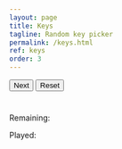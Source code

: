 ```yaml
---
layout: page
title: Keys
tagline: Random key picker
permalink: /keys.html
ref: keys
order: 3
---
```


<div>
  <button onclick="next()">Next</button>
  <button onclick="reset()">Reset</button>

  <h1 id="letter"></h1>

  <p>Remaining:</p>
  <ul id='list-1'></ul>

  <p>Played:</p>
  <ul id='list-2'></ul>
</div>

<script>
  const ALL_KEYS = [
    'C',
    'C#/Db',
    'D',
    'D#/Eb',
    'E',
    'F',
    'F#/Gb',
    'G',
    'Gb/A#',
    'A',
    'A#/Bb',
    'B'
  ];

  const remainingKeys = ALL_KEYS.slice();

  // -- Helpers :)

  function _shuffleArray(array) {
    for (let i = array.length - 1; i > 0; i--) {
      const j = Math.floor(Math.random() * (i + 1));
      [array[i], array[j]] = [array[j], array[i]];
    }
  }

  function updateLetterText (text) {
    const keyTextElem = document.getElementById('letter');
    keyTextElem.innerText = text;
  }

  function updateListContent () {
    const remainingListElem = document.getElementById('list-1');
    const playedListElem = document.getElementById('list-2');

    remainingListElem.innerHTML = '';
    playedListElem.innerHTML = '';

    for (const key of ALL_KEYS) {
      const newLiElem = document.createElement('li');
      newLiElem.innerText = key;

      const listToUse = (
        remainingKeys.includes(key)
          ? remainingListElem
          : playedListElem
      );

      listToUse.appendChild(newLiElem);
    }
  }

  // -- Buttons / Inputs

  function next () {
    remainingKeys.shift();
    if (remainingKeys.length === 0) {
      updateLetterText('---');
    } else {
      updateLetterText(remainingKeys[0]);
    }
    updateListContent();
  }

  function restart () {
    remainingKeys.length = 0;
    remainingKeys.push(...ALL_KEYS.slice());
    _shuffleArray(remainingKeys);
  }

  function onKeyDown (event) {
    if ([13, 32].include(event.keyCode)) {
      next();
    }
  }

  (function init () {
    restart();
    updateLetterText(remainingKeys[0]);
    updateListContent();

    document.addEventListener('keydown', onKeyDown);
  })();

</script>
